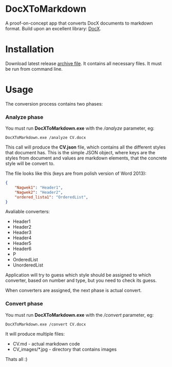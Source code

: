 DocXToMarkdown
==============

A proof-on-concept app that converts DocX documents to markdown format.
Build upon an excellent library: [DocX](http://docx.codeplex.com).

# Installation #

Download latest release [archive file](https://github.com/soneta/DocXToMarkdown/releases/download/v0.1/DocXToMarkdown.zip). It contains all necessary files. It must be run from command line.

# Usage #

The conversion process contains two phases:

### Analyze phase ###

   You must run **DocXToMarkdown.exe** with the */analyze* parameter,
eg:

`DocXToMarkdown.exe /analyze CV.docx`

This call will produce the **CV.json** file, which contains all the
different styles that document has. This is the simple JSON object,
where keys are the styles from document and values are markdown
elements, that the concrete style will be convert to.

The file looks like this (keys are from polish version of Word 2013):

```json
{  
    "Nagwek1": "Header1",  
    "Nagwek2": "Header2",  
    "ordered_lista1": "OrderedList",  
}  
```

Avaliable converters: 

 * Header1
 * Header2
 * Header3
 * Header4
 * Header5
 * Header6
 * P
 * OrderedList
 * UnorderedList

Application will try to guess which style should be assigned to which
converter, based on number and type, but you need to check its guess.

When converters are assigned, the next phase is actual convert.

### Convert phase ###

   You must run **DocXToMarkdown.exe** with the */convert* parameter,
eg:

`DocXToMarkdown.exe /convert CV.docx`

It will produce multiple files:

 * CV.md - actual markdown code
 * CV\_images/\*.jpg - directory that contains images

Thats all :)
